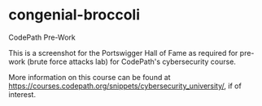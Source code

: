 # congenial-broccoli
CodePath Pre-Work

This is a screenshot for the Portswigger Hall of Fame as required for pre-work (brute force attacks lab) for CodePath's cybersecurity course.

More information on this course can be found at https://courses.codepath.org/snippets/cybersecurity_university/, if of interest.
